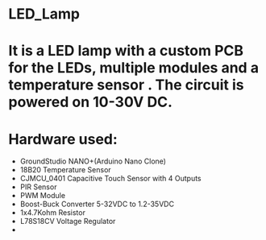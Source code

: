 # LED_Lamp
#
# It is a LED lamp with a custom PCB for the LEDs, multiple modules and a temperature sensor . The circuit is powered on 10-30V DC.
#
#  Hardware used:
* GroundStudio NANO+(Arduino Nano Clone)
* 18B20 Temperature Sensor
* CJMCU_0401 Capacitive Touch Sensor with 4 Outputs
* PIR Sensor
* PWM Module
* Boost-Buck Converter 5-32VDC to 1.2-35VDC
* 1x4.7Kohm Resistor
* L78S18CV Voltage Regulator
* 
